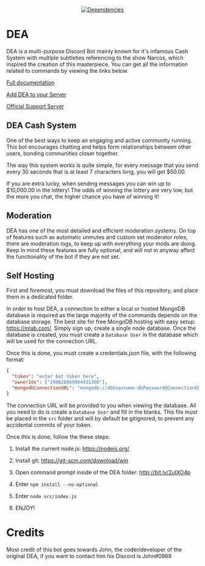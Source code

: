 <div align="center">
    <a href="https://david-dm.org/Marathxnz/DEA2-Better"><img src="https://david-dm.org/Marathxnz/DEA2-Better.svg" alt="Dependencies" /></a>
</div>

# DEA
DEA is a multi-purpose Discord Bot mainly known for it's infamous Cash System with multiple subtleties referencing to the show Narcos, which inspired the creation of this masterpiece. You can get all the information related to commands by viewing the links below.

[Full documentation](https://marathxnz.github.io/DEA2-Better/)

[Add DEA to your Server](https://discordapp.com/api/oauth2/authorize?client_id=346848517186125834&scope=bot&permissions=8)

[Official Support Server](https://discord.gg/ATpswm8)
## DEA Cash System
One of the best ways to keep an engaging and active community running. This bot encourages chatting and helps form relationships between other users, bonding communities closer together.

The way this system works is quite simple, for every message that you send every 30 seconds that is at least 7 characters long, you will get $50.00.

If you are extra lucky, when sending messages you can win up to $10,000.00 in the lottery! The odds of winning the lottery are very low, but the more you chat, the higher chance you have of winning it!
## Moderation
DEA has one of the most detailed and efficient moderation systems. On top of features such as automatic unmutes and custom set moderator roles, there are moderation logs, to keep up with everything your mods are doing. Keep in mind these features are fully optional, and will not in anyway affect the functionality of the bot if they are not set.
## Self Hosting
First and foremost, you must download the files of this repository, and place them in a dedicated folder.

In order to host DEA, a connection to either a local or hosted MongoDB database is required as the large majority of the commands depends on the database storage. The best site for free MongoDB hosting with easy setup: https://mlab.com/. Simply sign up, create a single node database. Once the database is created, you must create a `Database User` in the database which will be used for the connection URL.

Once this is done, you must create a credentials.json file, with the following format:
```json
{
  "token": "enter bot token here",
  "ownerIds": ["290820869964431360"],
  "mongodbConnectionURL": "mongodb://dbUsername:dbPassword@ConnectionURL/DatabaseName"
}
```
The connection URL will be provided to you when viewing the database. All you need to do is create a `Database User` and fill in the blanks. This file must be placed in the `src` folder and will by default be gitignored, to prevent any accidental commits of your token.

Once this is done, follow the these steps:

1. Install the current node.js: https://nodejs.org/

2. Install git: https://git-scm.com/download/win
    
3. Open command prompt inside of the DEA folder: http://bit.ly/2uIXO4p
    
4. Enter `npm install --no-optional`
    
5. Enter `node src/index.js`
    
6. ENJOY!

# Credits
Most credit of this bot goes towards John, the coder/developer of the original DEA, if you want to contact him his Discord is John#0969